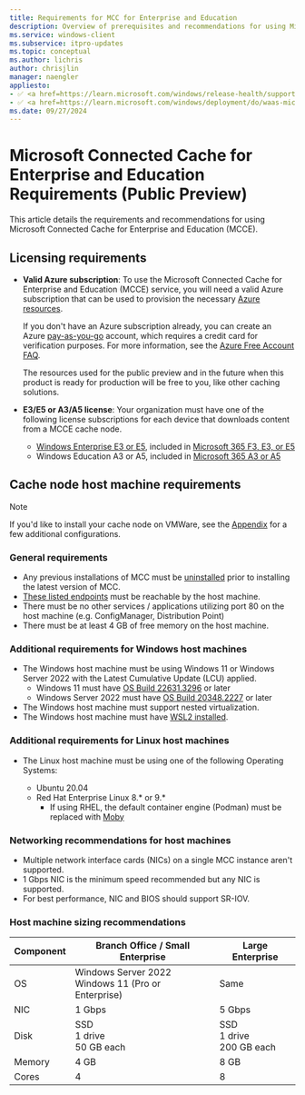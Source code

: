 ```yaml
---
title: Requirements for MCC for Enterprise and Education
description: Overview of prerequisites and recommendations for using Microsoft Connected Cache for Enterprise and Education (MCCE).
ms.service: windows-client
ms.subservice: itpro-updates
ms.topic: conceptual
ms.author: lichris
author: chrisjlin
manager: naengler
appliesto: 
- ✅ <a href=https://learn.microsoft.com/windows/release-health/supported-versions-windows-client target=_blank>Windows 11</a>
- ✅ <a href=https://learn.microsoft.com/windows/deployment/do/waas-microsoft-connected-cache target=_blank>Microsoft Connected Cache for Enterprise and Education</a>
ms.date: 09/27/2024
---
```


# Microsoft Connected Cache for Enterprise and Education Requirements (Public Preview)

This article details the requirements and recommendations for using Microsoft Connected Cache for Enterprise and Education (MCCE).

## Licensing requirements

- **Valid Azure subscription**: To use the Microsoft Connected Cache for Enterprise and Education (MCCE) service, you will need a valid Azure subscription that can be used to provision the necessary [Azure resources](/azure/cloud-adoption-framework/govern/resource-consistency/resource-access-management).

    If you don't have an Azure subscription already, you can create an Azure [pay-as-you-go](https://azure.microsoft.com/offers/ms-azr-0003p/) account, which requires a credit card for verification purposes. For more information, see the [Azure Free Account FAQ](https://azure.microsoft.com/free/free-account-faq/).

    The resources used for the public preview and in the future when this product is ready for production will be free to you, like other caching solutions.

- **E3/E5 or A3/A5 license**: Your organization must have one of the following license subscriptions for each device that downloads content from a MCCE cache node.

    - [Windows Enterprise E3 or E5](https://learn.microsoft.com/en-us/windows/whats-new/windows-licensing#windows-11-enterprise), included in [Microsoft 365 F3, E3, or E5](https://www.microsoft.com/en-us/microsoft-365/enterprise/microsoft365-plans-and-pricing?msockid=32c407b43d5968050f2b13443c746916)
    - Windows Education A3 or A5, included in [Microsoft 365 A3 or A5](https://www.microsoft.com/en-us/education/products/microsoft-365?msockid=32c407b43d5968050f2b13443c746916#Education-plans)

## Cache node host machine requirements

   > [!NOTE]
   > If you'd like to install your cache node on VMWare, see the [Appendix](mcc-enterprise-appendix.md) for a few additional configurations.

### General requirements

- Any previous installations of MCC must be [uninstalled](mcc-enterprise-update-uninstall.md) prior to installing the latest version of MCC.
- [These listed endpoints](delivery-optimization-endpoints.md) must be reachable by the host machine.
- There must be no other services / applications utilizing port 80 on the host machine (e.g. ConfigManager, Distribution Point)
- There must be at least 4 GB of free memory on the host machine.

### Additional requirements for Windows host machines

- The Windows host machine must be using Windows 11 or Windows Server 2022 with the Latest Cumulative Update (LCU) applied.
    - Windows 11 must have [OS Build 22631.3296](https://support.microsoft.com/en-us/topic/march-12-2024-kb5035853-os-builds-22621-3296-and-22631-3296-a69ac07f-e893-4d16-bbe1-554b7d9dd39b) or later
    - Windows Server 2022 must have [OS Build 20348.2227](https://support.microsoft.com/en-us/topic/january-9-2024-kb5034129-os-build-20348-2227-6958a36f-efaf-4ef5-a576-c5931072a89a) or later
- The Windows host machine must support nested virtualization.
- The Windows host machine must have [WSL2 installed](https://learn.microsoft.com/en-us/windows/wsl/install#install-wsl-command).

### Additional requirements for Linux host machines

- The Linux host machine must be using one of the following Operating Systems:

    - Ubuntu 20.04
    - Red Hat Enterprise Linux 8.* or 9.*
        - If using RHEL, the default container engine (Podman) must be replaced with [Moby](https://github.com/moby/moby#readme)

### Networking recommendations for host machines

- Multiple network interface cards (NICs) on a single MCC instance aren't supported.
- 1 Gbps NIC is the minimum speed recommended but any NIC is supported.
- For best performance, NIC and BIOS should support SR-IOV.

### Host machine sizing recommendations

| Component  | Branch Office / Small Enterprise | Large Enterprise |
| -- | --- | --- |
| OS|  Windows Server 2022 <br> Windows 11 (Pro or Enterprise) | Same |
|NIC | 1 Gbps | 5 Gbps |
|Disk | SSD <br>1 drive <br>50 GB each  |SSD <br>1 drive <br>200 GB each  |
|Memory | 4 GB | 8 GB |
|Cores | 4 | 8  |
